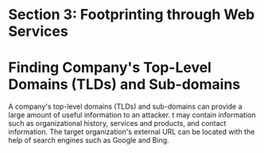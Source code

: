 # Section 3: Footprinting through Web Services

# Finding Company's Top-Level Domains (TLDs) and Sub-domains

A company's top-level domains (TLDs) and sub-domains can provide a large amount of useful information to an attacker. t may contain information such as organizational history, services and products, and contact information. The target organization's external URL can be located with the help of search engines such as Google and Bing.

